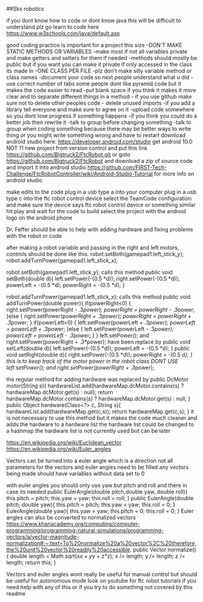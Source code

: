 ##Sks robotics

if you dont know how to code or dont know java this will be difficult to understand plz go learn to code here
https://www.w3schools.com/java/default.asp

good coding practice is important for a project this size
    -DON'T MAKE STATIC METHODS OR VARIABLES
    -make most if not all variables private and make getters and setters for them if needed
    -methods should mostly be public but if you want you can make it private if only accessed in the class its made in
    -ONE CLASS PER FILE
    -plz don't make silly variable method or class names
    -document your code so next people understand what u did
    - use correct number of tabs some people dont like pyramid code but it makes the code easier to read
    -put blank space if you think it makes it more clear and to separate different things in a method
    - if you use github make sure not to delete other peoples code
    - delete unused imports
    -if you add a library tell everyone and make sure to agree on it
    -upload code somewhere so you dont lose progress if something happens
    -if you think you could do a better job then rewrite it
    -talk to group before changing something
    -talk to group when coding something because there may be better ways to write thing or you might write something wrong and have to restart
download android studio here:
https://developer.android.com/studio
get android 10.0 NOT 11
new project from version control and put this link https://github.com/Bigtruck2/FtcRobot.git
or goto https://github.com/Bigtruck2/FtcRobot and download a zip of source code and import it into android studio
https://github.com/FIRST-Tech-Challenge/FtcRobotController/wiki/Android-Studio-Tutorial for more info on android studio

make edits to the code 
plug in a usb type a into your computer
plug in a usb type c into the ftc robot control device
select the TeamCode configuration and make sure the device says ftc robot control device or something similar
hit play and wait for the code to build
select the project with the android logo on the android phone

Dr. Feffer should be able to help with adding hardware and fixing problems with the robot or code

after making a robot variable and passing in the right and left motors, controls should be done like this:
robot.setBoth(gamepad1.left_stick_y);
robot.addTurnPower(gamepad1.left_stick_x);

robot.setBoth(gamepad1.left_stick_y); calls this method
public void setBoth(double d){
    left.setPower(-(0.5 *d));
    right.setPower(-(0.5 *d));
    powerLeft = -(0.5 *d);
    powerRight = -(0.5 *d);
}

robot.addTurnPower(gamepad1.left_stick_x); calls this method
public void addTurnPower(double power){
    if(powerRight<0) {
        right.setPower(powerRight - .3*power);
        powerRight = powerRight - .3*power;
    }else {
        right.setPower(powerRight + .3*power);
        powerRight = powerRight + .3*power;
    }
    if(powerLeft<0) {
        left.setPower(powerLeft + .3*power);
        powerLeft = powerLeft + .3*power;
    }else {
        left.setPower(powerLeft - .3*power);
        powerLeft = powerLeft - .3*power;
    }
}
left.setPower(); and right.setPower(powerRight + .3*power); have been replace by
public void setLeft(double d){
    left.setPower(-(0.5 *d));
    powerLeft = -(0.5 *d);
}
public void setRight(double d){
    right.setPower(-(0.5 *d));
    powerRight = -(0.5 *d);
}
this is to keep track of the motor power in the robot class DONT USE left.setPower(); and right.setPower(powerRight + .3*power);

the regular method for adding hardware was replaced by
public DcMotor motor(String s){
    hardwareList.add(hardwareMap.dcMotor.contains(s) ? hardwareMap.dcMotor.get(s) : null);
    return hardwareMap.dcMotor.contains(s) ? hardwareMap.dcMotor.get(s) : null;
}
public Object hardware(Class<?> c, String s){
    hardwareList.add(hardwareMap.get(c,s));
    return hardwareMap.get(c,s);
}
it is not necessary to use this method but it makes the code much cleaner and adds the hardware to a hardware list
the hardware list could be changed to a hashmap 
the hardware list is not currently used but can be later

https://en.wikipedia.org/wiki/Euclidean_vector
https://en.wikipedia.org/wiki/Euler_angles

Vectors can be turned into a euler angle which is a direction
not all parameters for the vectors and euler angles need to be filled
any vectors being made should have variables without data set to 0

with euler angles you should only use yaw but pitch and roll and there in case its needed
public EulerAngle(double pitch,double yaw, double roll){
    this.pitch = pitch;
    this.yaw = yaw;
    this.roll = roll;
}
public EulerAngle(double pitch, double yaw){
    this.pitch = pitch;
    this.yaw = yaw;
    this.roll = 0;
}
EulerAngle(double yaw){
    this.yaw = yaw;
    this.pitch = 0;
    this.roll = 0;
}
Euler angles can also be converted to normalized vectors
https://www.khanacademy.org/computing/computer-programming/programming-natural-simulations/programming-vectors/a/vector-magnitude-normalization#:~:text=To%20normalize%20a%20vector%2C%20therefore,the%20unit%20vector%20readily%20accessible.
public Vector normalize(){
    double length = Math.sqrt(x*x + y*y + z*z);
    x /= length;
    y /= length;
    z /= length;
    return this;
}

Vectors and euler angles wont really be useful for manual control but should be useful for autonomous mode
look on youtube for ftc robot tutorials if you need help with any of this or if you try to do something not covered by this readme